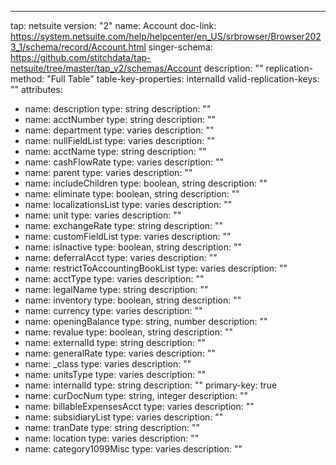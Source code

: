 ---
tap: netsuite
version: "2"
name: Account
doc-link: https://system.netsuite.com/help/helpcenter/en_US/srbrowser/Browser2023_1/schema/record/Account.html
singer-schema: https://github.com/stitchdata/tap-netsuite/tree/master/tap_v2/schemas/Account
description: ""
replication-method: "Full Table"
table-key-properties: internalId
valid-replication-keys: ""
attributes:
- name: description
  type: string
  description: ""
- name: acctNumber
  type: string
  description: ""
- name: department
  type: varies
  description: ""
- name: nullFieldList
  type: varies
  description: ""
- name: acctName
  type: string
  description: ""
- name: cashFlowRate
  type: varies
  description: ""
- name: parent
  type: varies
  description: ""
- name: includeChildren
  type: boolean, string
  description: ""
- name: eliminate
  type: boolean, string
  description: ""
- name: localizationsList
  type: varies
  description: ""
- name: unit
  type: varies
  description: ""
- name: exchangeRate
  type: string
  description: ""
- name: customFieldList
  type: varies
  description: ""
- name: isInactive
  type: boolean, string
  description: ""
- name: deferralAcct
  type: varies
  description: ""
- name: restrictToAccountingBookList
  type: varies
  description: ""
- name: acctType
  type: varies
  description: ""
- name: legalName
  type: string
  description: ""
- name: inventory
  type: boolean, string
  description: ""
- name: currency
  type: varies
  description: ""
- name: openingBalance
  type: string, number
  description: ""
- name: revalue
  type: boolean, string
  description: ""
- name: externalId
  type: string
  description: ""
- name: generalRate
  type: varies
  description: ""
- name: _class
  type: varies
  description: ""
- name: unitsType
  type: varies
  description: ""
- name: internalId
  type: string
  description: ""
  primary-key: true
- name: curDocNum
  type: string, integer
  description: ""
- name: billableExpensesAcct
  type: varies
  description: ""
- name: subsidiaryList
  type: varies
  description: ""
- name: tranDate
  type: string
  description: ""
- name: location
  type: varies
  description: ""
- name: category1099Misc
  type: varies
  description: ""
